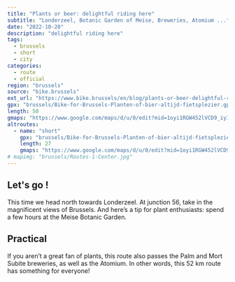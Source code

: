 ```yaml
---
title: "Plants or beer: delightful riding here"
subtitle: "Londerzeel, Botanic Garden of Meise, Breweries, Atomium ..."
date: "2022-10-20"
description: "delightful riding here"
tags:
  - brussels
  - short
  - city
categories: 
  - route
  - official
region: "brussels"
source: "bike.brussels"
ext_url: "https://www.bike.brussels/en/blog/plants-or-beer-delightful-riding-here"
gpx: "brussels/Bike-for-Brussels-Planten-of-bier-altijd-fietsplezier.gpx"
length: 50
gmaps: "https://www.google.com/maps/d/u/0/edit?mid=1oyi1RGW452lVCD9_iyIhR9FbzF1TTrev&usp=sharing"
altroutes:
  - name: "short"
    gpx: "brussels/Bike-for-Brussels-Planten-of-bier-altijd-fietsplezier-short.gpx"
    length: 27
    gmaps: "https://www.google.com/maps/d/u/0/edit?mid=1oyi1RGW452lVCD9_iyIhR9FbzF1TTrev&usp=sharing"
# mapimg: "brussels/Routes-1-Center.jpg"
---
```

## Let's go !

This time we head north towards Londerzeel. At junction 56, take in the magnificent views of Brussels. And here’s a tip for plant enthusiasts: spend a few hours at the Meise Botanic Garden.

## Practical

If you aren’t a great fan of plants, this route also passes the Palm and Mort Subite breweries, as well as the Atomium. In other words, this 52 km route has something for everyone!